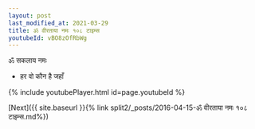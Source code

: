 ```yaml
---
layout: post
last_modified_at: 2021-03-29
title: ॐ वीरताया नमः १०८ टाइम्स
youtubeId: vBO8zOfRbWg
---
```

 
 
 ॐ सकलाय नमः  
 
 -  हर वो कौन है जहाँ 
 
  
 
  
 
 
 
 
 
 


{% include youtubePlayer.html id=page.youtubeId %}
 
[Next]({{ site.baseurl }}{% link  split2/_posts/2016-04-15-ॐ वीरताया नमः १०८ टाइम्स.md%})
 

